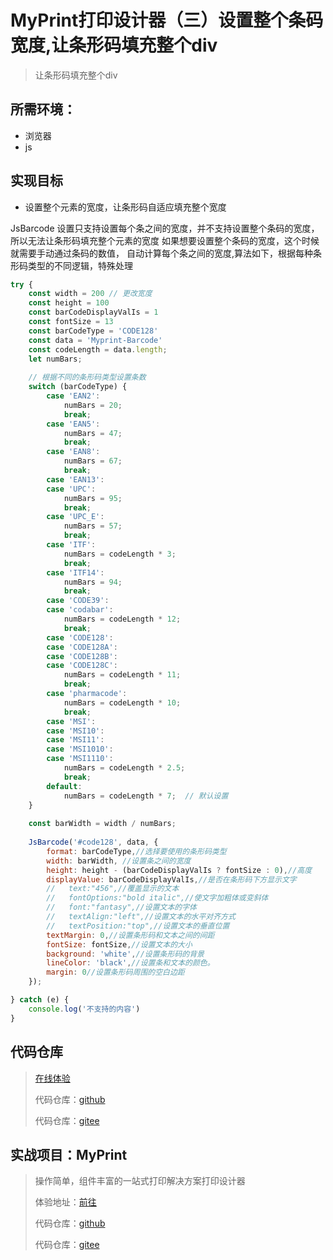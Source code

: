 # MyPrint打印设计器（三）设置整个条码宽度,让条形码填充整个div

> 让条形码填充整个div

## 所需环境：

- 浏览器
- js

## 实现目标

- 设置整个元素的宽度，让条形码自适应填充整个宽度

JsBarcode 设置只支持设置每个条之间的宽度，并不支持设置整个条码的宽度，所以无法让条形码填充整个元素的宽度
如果想要设置整个条码的宽度，这个时候就需要手动通过条码的数值，
自动计算每个条之间的宽度,算法如下，根据每种条形码类型的不同逻辑，特殊处理

```js
try {
    const width = 200 // 更改宽度
    const height = 100
    const barCodeDisplayValIs = 1
    const fontSize = 13
    const barCodeType = 'CODE128'
    const data = 'Myprint-Barcode'
    const codeLength = data.length;
    let numBars;
    
    // 根据不同的条形码类型设置条数
    switch (barCodeType) {
        case 'EAN2':
            numBars = 20;
            break;
        case 'EAN5':
            numBars = 47;
            break;
        case 'EAN8':
            numBars = 67;
            break;
        case 'EAN13':
        case 'UPC':
            numBars = 95;
            break;
        case 'UPC_E':
            numBars = 57;
            break;
        case 'ITF':
            numBars = codeLength * 3;
            break;
        case 'ITF14':
            numBars = 94;
            break;
        case 'CODE39':
        case 'codabar':
            numBars = codeLength * 12;
            break;
        case 'CODE128':
        case 'CODE128A':
        case 'CODE128B':
        case 'CODE128C':
            numBars = codeLength * 11;
            break;
        case 'pharmacode':
            numBars = codeLength * 10;
            break;
        case 'MSI':
        case 'MSI10':
        case 'MSI11':
        case 'MSI1010':
        case 'MSI1110':
            numBars = codeLength * 2.5;
            break;
        default:
            numBars = codeLength * 7;  // 默认设置
    }
    
    const barWidth = width / numBars;
    
    JsBarcode('#code128', data, {
        format: barCodeType,//选择要使用的条形码类型
        width: barWidth, //设置条之间的宽度
        height: height - (barCodeDisplayValIs ? fontSize : 0),//高度
        displayValue: barCodeDisplayValIs,//是否在条形码下方显示文字
        //   text:"456",//覆盖显示的文本
        //   fontOptions:"bold italic",//使文字加粗体或变斜体
        //   font:"fantasy",//设置文本的字体
        //   textAlign:"left",//设置文本的水平对齐方式
        //   textPosition:"top",//设置文本的垂直位置
        textMargin: 0,//设置条形码和文本之间的间距
        fontSize: fontSize,//设置文本的大小
        background: 'white',//设置条形码的背景
        lineColor: 'black',//设置条和文本的颜色。
        margin: 0//设置条形码周围的空白边距
    });

} catch (e) {
    console.log('不支持的内容')
}

```


## 代码仓库

> [在线体验](https://codepen.io/chushenshen/pen/PorevWq)
>
> 代码仓库：[github](https://github.com/MyPrintDesign/myprint-blogs/tree/main/barcode-width)
>
> 代码仓库：[gitee](https://gitee.com/MyPrintDesign/myprint-blogs/tree/main/barcode-width)

## 实战项目：MyPrint

> 操作简单，组件丰富的一站式打印解决方案打印设计器
>
> 体验地址：[前往](https://demo.myprint.top)
>
> 代码仓库：[github](https://github.com/MyPrintDesign/myprint)
>
> 代码仓库：[gitee](https://gitee.com/MyPrintDesign/myprint)
